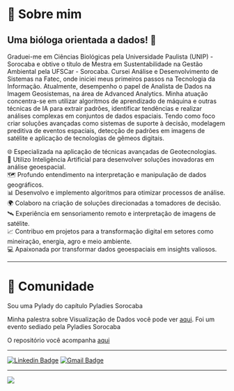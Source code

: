


# :speech_balloon: Sobre mim

## Uma bióloga orientada a dados! 🎲


<p>Graduei-me em Ciências Biológicas pela Universidade Paulista (UNIP) - Sorocaba e obtive o título de Mestra em Sustentabilidade na Gestão Ambiental pela UFSCar - Sorocaba. Cursei Análise e Desenvolvimento de Sistemas na Fatec, onde iniciei meus primeiros passos na Tecnologia da Informação. Atualmente, desempenho o papel de Analista de Dados na Imagem Geosistemas, na área de Advanced Analytics. Minha atuação concentra-se em utilizar algoritmos de aprendizado de máquina e outras técnicas de IA para extrair padrões, identificar tendências e realizar análises complexas em conjuntos de dados espaciais. Tendo como foco criar soluções avançadas como sistemas de suporte à decisão, modelagem preditiva de eventos espaciais, detecção de padrões em imagens de satélite e aplicação de tecnologias de gêmeos digitais.</p>

🌐 Especializada na aplicação de técnicas avançadas de Geotecnologias.  
🤖 Utilizo Inteligência Artificial para desenvolver soluções inovadoras em análise geoespacial.  
🗺️ Profundo entendimento na interpretação e manipulação de dados geográficos.  
📊 Desenvolvo e implemento algoritmos para otimizar processos de análise.  
🌍 Colaboro na criação de soluções direcionadas a tomadores de decisão.  
🛰️ Experiência em sensoriamento remoto e interpretação de imagens de satélite.  
📈 Contribuo em projetos para a transformação digital em setores como mineiração, energia, agro e meio ambiente.  
💻 Apaixonada por transformar dados geoespaciais em insights valiosos.  

---

# :raising_hand:  Comunidade

Sou uma Pylady do capítulo Pyladies Sorocaba

Minha palestra sobre Visualização de Dados você pode ver [aqui](https://www.youtube.com/watch?v=RG6sSyjhO7U). Foi um evento sediado pela Pyladies Sorocaba

O repositório você acompanha [aqui](https://github.com/KyraPires/Visualizacao_Dados_Intro)

---

[![Linkedin Badge](https://img.shields.io/badge/-Valquiria-blue?style=flat-square&logo=Linkedin&logoColor=white&link=https://www.linkedin.com/in/valquiriapires01/)](https://www.linkedin.com/in/valquiriapires01/)
[![Gmail Badge](https://img.shields.io/badge/-pires.vro@gmail.com-c14438?style=flat-square&logo=Gmail&logoColor=white&link=mailto:pires.vro@gmail.com)](mailto:pires.vro@gmail.com)

---
![](https://komarev.com/ghpvc/?username=KyraPires&color=green)
